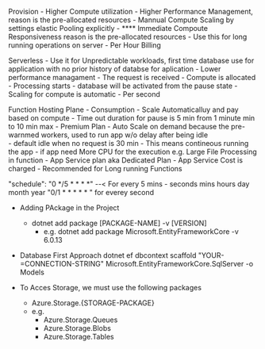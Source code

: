 Provision
	- Higher Compute utilization
	- Higher Performance Management, reason is the pre-allocated resources
	- Mannual Compute Scaling by settings elastic Pooling explicitly
	- **** Immediate Compoute Responsiveness reason is the pre-allocated resources
	- Use this for long running operations on server
	- Per Hour Billing

Serverless
	- Use it for Unpredictable workloads, first time database use for application with no prior history of databse for aplication
	- Lower performance managament
		- The request is received
		- Compute is allocated
		- Processing starts
			- database will be activated from the pause state
		- Scaling for compute is automatic
		- Per second

Function Hosting Plane
	- Consumption
		- Scale Automaticalluy and pay based on compute
		- Time out duration for pause is 5 min from 1 minute min to 10 min max
	- Premium Plan
		- Auto Scale on demand because the pre-warnmed workers, used to run app w/o delay after being idle   	
		- default idle when no request is 30 min 
		- This means contineous running the app 
		- if app need More CPU for the execution e.g. Large File Processing in function
	- App Service plan aka Dedicated Plan
		- App Service Cost is charged
		- Recommended for Long running Functions


  "schedule": "0 */5 * * * *"  --< For every 5 mins
		- seconds mins hours day month year
	"0/1 * * * * * " for everey second	


- Adding PAckage in the Project
	- dotnet add package [PACKAGE-NAME] -v [VERSION]
		- e.g. dotnet add package Microsoft.EntityFrameworkCore -v 6.0.13

- Database First Approach
dotnet ef dbcontext scaffold "YOUR-=CONNECTION-STRING" Microsoft.EntityFrameworkCore.SqlServer -o Models


- To Acces Storage, we must use the following packages
	- Azure.Storage.{STORAGE-PACKAGE}
	- e.g.
		- Azure.Storage.Queues
		- Azure.Storage.Blobs
		- Azure.Storage.Tables


